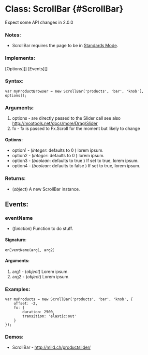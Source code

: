 Class: ScrollBar {#ScrollBar}
===============================

Expect some API changes in 2.0.0

### Notes:

- ScrollBar requires the page to be in [Standards Mode](http://hsivonen.iki.fi/doctype/).

### Implements:

[Options][]
[Events][]

### Syntax:

	var myProductBrowser = new ScrollBar('products', 'bar', 'knob'[, options]);

### Arguments:

1. options  - are directly passed to the Slider call see also http://mootools.net/docs/more/Drag/Slider
2. fx  - fx is passed to Fx.Scroll for the moment but likely to change 

#### Options:

* option1 - (*integer*: defaults to 0     ) lorem ipsum.
* option2 - (*integer*: defaults to 0     ) lorem ipsum.
* option3 - (*boolean*: defaults to true  ) If set to true,  lorem ipsum.
* option4 - (*boolean*: defaults to false ) If set to true,  lorem ipsum.

### Returns:

* (*object*) A new ScrollBar instance.

## Events:

### eventName

* (*function*) Function to do stuff.

#### Signature:

	onEventName(arg1, arg2)

#### Arguments:

1. arg1 - (*object*) Lorem ipsum.
2. arg2 - (*object*) Lorem ipsum.

### Examples:

	var myProducts = new ScrollBar('products', 'bar', 'knob', {
		offset: -2,
		fx: {
			duration: 2500,
			transition: 'elastic:out'
		}
	});

### Demos:

- ScrollBar - <http://mild.ch/productslider/>
